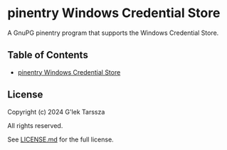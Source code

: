 # pinentry Windows Credential Store #

A GnuPG pinentry program that supports the Windows Credential Store.

<!-- omit in toc -->
## Table of Contents ##

* [pinentry Windows Credential Store](#pinentry-windows-credential-store)

## License ##

Copyright (c) 2024 G'lek Tarssza

All rights reserved.

See [LICENSE.md](README.md) for the full license.
